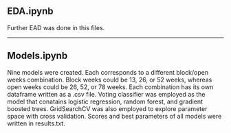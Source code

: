 ## EDA.ipynb

Further EAD was done in this files.

---

## Models.ipynb

Nine models were created. Each corresponds to a different block/open weeks combination. Block weeks could be 13, 26, or 52 weeks, whereas open weeks could be 26, 52, or 78 weeks. Each combination has its own dataframe written as a .csv file. Voting classifier was employed as the model that conatains logistic regression, random forest, and gradient boosted trees. GridSearchCV was also employed to explore parameter space with cross validation. Scores and best parameters of all models were written in results.txt.
